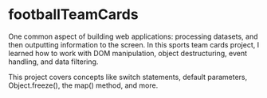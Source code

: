 # footballTeamCards
One common aspect of building web applications: processing datasets, and then outputting information to the screen. In this sports team cards project, I learned how to work with DOM manipulation, object destructuring, event handling, and data filtering.

This project covers concepts like switch statements, default parameters, Object.freeze(), the map() method, and more.
